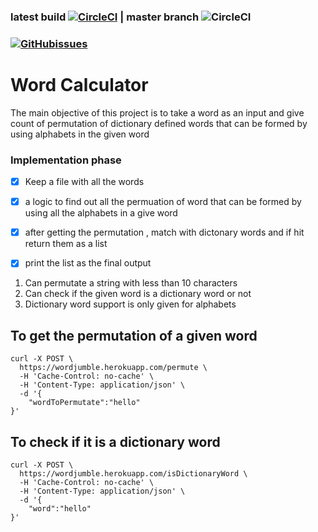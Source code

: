 ### latest build [![CircleCI](https://circleci.com/gh/thulasipavankumar/WordCalculator.svg?style=svg)](https://circleci.com/gh/circleci/circleci-docs) |   master branch ![CircleCI](https://circleci.com/gh/circleci/circleci-docs/tree/teesloane-patch-5.svg?style=svg)

### [![GitHub](https://img.shields.io/badge/issue_tracking-github-blue?logo=github)](https://github.com/jupyterhub/jupyterhub/issues)[issues](https://github.com/thulasipavankumar/WordCalculator/issues)
# Word Calculator 
The main objective of this project is to take a word as an input and give count of  permutation of dictionary defined 
words that can be formed by using  alphabets in the given word
### Implementation phase
- [x] Keep a file with all the words 
- [x] a logic to find out all the permuation of word that can be formed by using all the alphabets in a give word
- [x] after getting the permutation , match with dictonary words and if hit return them as a list
- [x] print the list as the final output 


1. Can permutate a string with less than 10 characters
2. Can check if the given word is a dictionary word or not 
3. Dictionary word support is  only given for alphabets

## To get the permutation of a given word
```
curl -X POST \
  https://wordjumble.herokuapp.com/permute \
  -H 'Cache-Control: no-cache' \
  -H 'Content-Type: application/json' \
  -d '{
	"wordToPermutate":"hello"
}'
```

## To check if it is a dictionary word
```
curl -X POST \
  https://wordjumble.herokuapp.com/isDictionaryWord \
  -H 'Cache-Control: no-cache' \
  -H 'Content-Type: application/json' \
  -d '{
	"word":"hello"
}'
```

